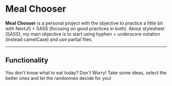 # Meal Chooser

**Meal Chooser** is a personal project with the objective to practice a little bit with NextJS + SASS (focusing on good practices in both).
About stylesheet (SASS), my main objective is to start using hyphen + underscore notation (instead camelCase) and use partial files.

---

## Functionality

You don't know what to eat today?
Don't Worry! Take some ideas, select the better ones and let the randomnes decide for you!
